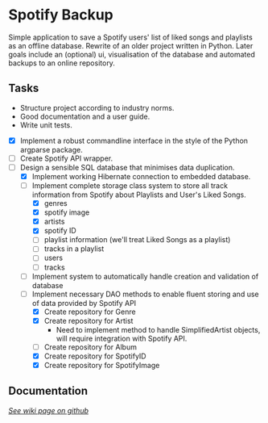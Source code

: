 # Spotify Backup

Simple application to save a Spotify users' list of liked songs and
playlists as an offline database. Rewrite of an older project written in
Python. Later goals include an (optional) ui, visualisation of the
database and automated backups to an online repository.

## Tasks

- Structure project according to industry norms.
- Good documentation and a user guide.
- Write unit tests.
- [x] Implement a robust commandline interface in the style of the Python argparse package.
- [ ] Create Spotify API wrapper.
- [ ] Design a sensible SQL database that minimises data duplication.
    - [x] Implement working Hibernate connection to embedded database.
    - [ ] Implement complete storage class system to store all track information from Spotify about Playlists and User's
      Liked Songs.
        - [x] genres
        - [x] spotify image
        - [x] artists
        - [x] spotify ID
        - [ ] playlist information (we'll treat Liked Songs as a playlist)
        - [ ] tracks in a playlist
        - [ ] users
        - [ ] tracks
    - [ ] Implement system to automatically handle creation and validation of database
    - [ ] Implement necessary DAO methods to enable fluent storing and use of data provided by Spotify API
        - [x] Create repository for Genre
        - [x] Create repository for Artist
            - Need to implement method to handle SimplifiedArtist objects, will require integration with Spotify API.
        - [ ] Create repository for Album
        - [x] Create repository for SpotifyID
        - [x] Create repository for SpotifyImage

## Documentation

[*See wiki page on github*](https://github.com/JorritScholten/SpotifyBackup/wiki)
